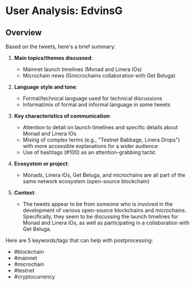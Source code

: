 # User Analysis: EdvinsG

## Overview

Based on the tweets, here's a brief summary:

1. **Main topics/themes discussed**: 
   - Mainnet launch timelines (Monad and Linera IOs)
   - Microchain news (Gmicrochains collaboration with Get Beluga)

2. **Language style and tone**:
   - Formal/technical language used for technical discussions
   - Informal/mix of formal and informal language in some tweets

3. **Key characteristics of communication**:
   - Attention to detail on launch timelines and specific details about Monad and Linera IOs
   - Mixing of complex terms (e.g., "Testnet Babbage, Linera Drops") with more accessible explanations for a wider audience
   - Use of hashtags (#100) as an attention-grabbing tactic

4. **Ecosystem or project**:
   - Monads, Linera IOs, Get Beluga, and microchains are all part of the same network ecosystem (open-source blockchain)

5. **Context**: 
   - The tweets appear to be from someone who is involved in the development of various open-source blockchains and microchains. Specifically, they seem to be discussing the launch timelines for Monad and Linera IOs, as well as participating in a collaboration with Get Beluga.

Here are 5 keywords/tags that can help with postprocessing:

- #blockchain
- #mainnet
- #microchain
- #testnet
- #cryptocurrency
